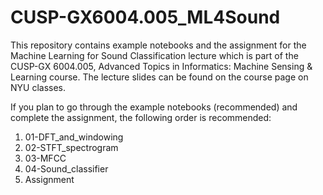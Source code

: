 # CUSP-GX6004.005_ML4Sound

This repository contains example notebooks and the assignment for the Machine Learning for Sound Classification lecture which is part of the CUSP-GX 6004.005, Advanced Topics in Informatics: Machine Sensing & Learning course. The lecture slides can be found on the course page on NYU classes.

If you plan to go through the example notebooks (recommended) and complete the assignment, the following order is recommended:
 1. 01-DFT_and_windowing
 2. 02-STFT_spectrogram
 3. 03-MFCC
 4. 04-Sound_classifier
 5. Assignment
